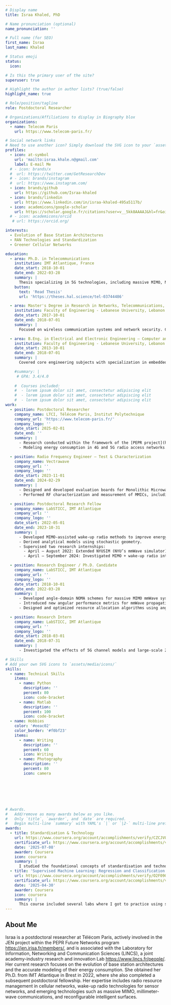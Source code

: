 ```yaml
---
# Display name
title: Israa Khaled, PhD

# Name pronunciation (optional)
name_pronunciation: ''

# Full name (for SEO)
first_name: Israa
last_name: Khaled

# Status emoji
status:
  icon: 

# Is this the primary user of the site?
superuser: true

# Highlight the author in author lists? (true/false)
highlight_name: true

# Role/position/tagline
role: Postdoctoral Researcher

# Organizations/Affiliations to display in Biography blox
organizations:
  - name: Telecom Paris
    url: https://www.telecom-paris.fr/

# Social network links
# Need to use another icon? Simply download the SVG icon to your `assets/media/icons/` folder.
profiles:
  - icon: at-symbol
    url: 'mailto:israa.khale.n@gmail.com'
    label: E-mail Me
  # - icon: brands/x
  #  url: https://twitter.com/GetResearchDev
  # - icon: brands/instagram
  #  url: https://www.instagram.com/
  - icon: brands/github
    url: https://github.com/Israa-khaled
  - icon: brands/linkedin
    url: https://www.linkedin.com/in/israa-khaled-495a5117b/
  - icon: academicons/google-scholar
    url: https://scholar.google.fr/citations?user=v__5kk8AAAAJ&hl=fr&oi=ao
  # - icon: academicons/orcid
   # url: https://orcid.org/

interests:
  - Evolution of Base Station Architectures
  - RAN Technologies and Standardization
  - Greener Cellular Networks

education:
  - area: Ph.D. in Telecommunications
    institution: IMT Atlantique, France
    date_start: 2018-10-01
    date_end: 2022-03-28
    summary: |
      Thesis specializing in 5G technologies, including massive MIMO, NOMA, and mmWave bands. Focused on developing communication schemes with partial channel knowledge, particularly angular information. Supervised by Dr. HDR Charlotte Langlais and Dr. Ammar El Falou. Presented papers at 5 international conferences with peer-reviewed contributions published in two IEEE journals.
    button:
      text: 'Read Thesis'
      url: 'https://theses.hal.science/tel-03744486'

  - area: Master's Degree in Research in Networks, Telecommunications, and Security
    institution: Faculty of Engineering - Lebanese University, Lebanon
    date_start: 2017-10-01
    date_end: 2018-07-01
    summary: |
      Focused on wireless communication systems and network security. Contributed to research on 5G propagation channels and precoding for large antenna arrays.

  - area: B.Eng. in Electrical and Electronic Engineering – Computer and Communications Section
    institution: Faculty of Engineering - Lebanese University, Lebanon
    date_start: 2013-10-01
    date_end: 2018-07-01
    summary: |
      Covered core engineering subjects with specialization in embedded systems, wireless communication, and digital signal processing.

    #summary: |
     # GPA: 3.4/4.0
      
    #  Courses included:
    #  - lorem ipsum dolor sit amet, consectetur adipiscing elit
    #  - lorem ipsum dolor sit amet, consectetur adipiscing elit
    #  - lorem ipsum dolor sit amet, consectetur adipiscing elit
work:
  - position: Postdoctoral Researcher
    company_name: LTCI, Télécom Paris, Institut Polytechnique
    company_url: 'https://www.telecom-paris.fr/'
    company_logo: ''
    date_start: 2025-02-01
    date_end: ''
    summary: |
      - Research conducted within the framework of the [PEPR project](https://jen.irisa.fr/members/) and the [LINCS Lab](https://www.lincs.fr/people/).
      - Modeling energy consumption in 4G and 5G radio access networks.

  - position: Radio Frequency Engineer – Test & Characterization
    company_name: Vectrawave
    company_url: ''
    company_logo: ''
    date_start: 2023-11-01
    date_end: 2024-02-29
    summary: |
      - Designed and developed evaluation boards for Monolithic Microwave Integrated Circuits (MMICs) using AutoCAD.
      - Performed RF characterization and measurement of MMICs, including S-parameters and power benches.

  - position: Postdoctoral Research Fellow
    company_name: LabSTICC, IMT Atlantique
    company_url: ''
    company_logo: ''
    date_start: 2022-05-01
    date_end: 2023-10-31
    summary: |
      - Developed MIMO-assisted wake-up radio methods to improve energy efficiency in IoT networks.
      - Derived analytical models using stochastic geometry.
      - Supervised two research internships:
        - April – August 2022: Extended NYUSIM (NYU’s mmWave simulator) to support Reconfigurable Intelligent Surfaces (RIS).
        - April – September 2024: Investigated MIMO + wake-up radio integration with beamforming and channel modeling.

  - position: Research Engineer / Ph.D. Candidate
    company_name: LabSTICC, IMT Atlantique
    company_url: ''
    company_logo: ''
    date_start: 2018-10-01
    date_end: 2022-03-28
    summary: |
      - Developed angle-domain NOMA schemes for massive MIMO mmWave systems using partial channel state information.
      - Introduced new angular performance metrics for mmWave propagation environments.
      - Designed and optimized resource allocation algorithms using angular data to enhance spectral efficiency.

  - position: Research Intern
    company_name: LabSTICC, IMT Atlantique
    company_url: ''
    company_logo: ''
    date_start: 2018-03-01
    date_end: 2018-07-31
    summary: |
      - Investigated the effects of 5G channel models and large-scale 2D/3D antenna arrays on precoding techniques.

# Skills
# Add your own SVG icons to `assets/media/icons/`
skills:
  - name: Technical Skills
    items:
      - name: Python
        description: ''
        percent: 80
        icon: code-bracket
      - name: Matlab
        description: ''
        percent: 100
        icon: code-bracket
  - name: Hobbies
    color: '#eeac02'
    color_border: '#f0bf23'
    items:
      - name: Writing
        description: ''
        percent: 60
        icon: Writing
      - name: Photography
        description: ''
        percent: 80
        icon: camera







# Awards.
#   Add/remove as many awards below as you like.
#   Only `title`, `awarder`, and `date` are required.
#   Begin multi-line `summary` with YAML's `|` or `|2-` multi-line prefix and indent 2 spaces below.
awards:
  - title: Standardisation & Technology
    url: https://www.coursera.org/account/accomplishments/verify/CZCJVQHT3JHX
    certificate_url: https://www.coursera.org/account/accomplishments/verify/CZCJVQHT3JHX
    date: '2025-07-08'
    awarder: Coursera
    icon: coursera
    summary: |
      I studied the foundational concepts of standardisation and technology. By the end of the course, I was familiar with the significant roles of key organizations like 3GPP, ETSI, and ITU, understanding the differences between them and how they work to ensure that innovation remains consistent, interoperable, and scalable across vendors and countries—avoiding fragmentation and unpredictability.
  - title: 'Supervised Machine Learning: Regression and Classification'
    url: https://www.coursera.org/account/accomplishments/verify/O2F09GCZLA80
    certificate_url: https://www.coursera.org/account/accomplishments/verify/O2F09GCZLA80 
    date: '2025-04-30'
    awarder: Coursera
    icon: coursera
    summary: |
      This course included several labs where I got to practice using supervised machine learning. I already knew the basics, but the course helped me focus on how to use it better and how to build projects using tools like TensorFlow and SymPy.
---
```


## About Me

Israa is a postdoctoral researcher at Télécom Paris, actively involved in the JEN project within the PEPR Future Networks program https://jen.irisa.fr/members/, and is associated with the Laboratory for Information, Networking and Communication Sciences (LINCS), a joint academy-industry research and innovation Lab https://www.lincs.fr/people/. Her current research focuses on the evolution of base station architectures and the accurate modeling of their energy consumption. She obtained her Ph.D. from IMT Atlantique in Brest in 2022, where she also completed a subsequent postdoctoral fellowship. Her expertise includes radio resource management in cellular networks, wake-up radio technologies for sensor networks, and emerging technologies such as massive MIMO, millimeter-wave communications, and reconfigurable intelligent surfaces. 